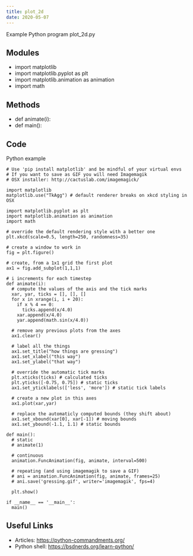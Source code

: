 ```yaml
---
title: plot_2d
date: 2020-05-07
---
```

Example Python program plot_2d.py

## Modules

* import matplotlib
* import matplotlib.pyplot as plt
* import matplotlib.animation as animation
* import math

## Methods

* def animate(i):
* def main():

## Code

Python example

    # Use 'pip install matplotlib' and be mindful of your virtual envs
    # If you want to save as GIF you will need Imagemagik
    # OSX installer: http://cactuslab.com/imagemagick/
    
    import matplotlib
    matplotlib.use("TkAgg") # default renderer breaks on xkcd styling in OSX
    
    import matplotlib.pyplot as plt
    import matplotlib.animation as animation
    import math
    
    # override the default rendering style with a better one
    plt.xkcd(scale=0.5, length=250, randomness=35)
    
    # create a window to work in
    fig = plt.figure()
    
    # create, from a 1x1 grid the first plot
    ax1 = fig.add_subplot(1,1,1)
    
    # i increments for each timestep
    def animate(i):
      # compute the values of the axis and the tick marks
      xar, yar, ticks = [], [], []
      for x in xrange(i, i + 20):
        if x % 4 == 0:
          ticks.append(x/4.0)
        xar.append(x/4.0)
        yar.append(math.sin(x/4.0))
    
      # remove any previous plots from the axes
      ax1.clear()
    
      # label all the things
      ax1.set_title("how things are gressing")
      ax1.set_xlabel("this way")
      ax1.set_ylabel("that way")
    
      # override the automatic tick marks
      plt.xticks(ticks) # calculated ticks
      plt.yticks([-0.75, 0.75]) # static ticks
      ax1.set_yticklabels(['less', 'more']) # static tick labels
    
      # create a new plot in this axes 
      ax1.plot(xar,yar)
      
      # replace the automaticly computed bounds (they shift about)
      ax1.set_xbound(xar[0], xar[-1]) # moving bounds
      ax1.set_ybound(-1.1, 1.1) # static bounds
      
    def main():
      # static
      # animate(1)
    
      # continuous
      animation.FuncAnimation(fig, animate, interval=500)
    
      # repeating (and using imagemagik to save a GIF)
      # ani = animation.FuncAnimation(fig, animate, frames=25)
      # ani.save('gressing.gif', writer='imagemagik', fps=4)
    
      plt.show()
    
    if __name__ == '__main__':
      main()
    

## Useful Links

- Articles: https://python-commandments.org/
- Python shell: https://bsdnerds.org/learn-python/
